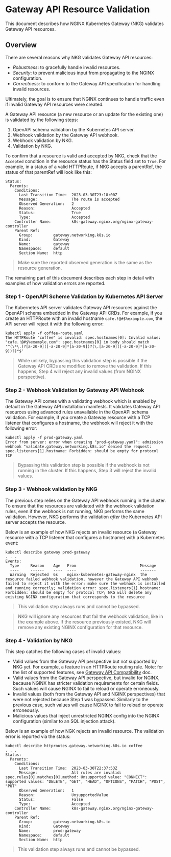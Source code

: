 # Gateway API Resource Validation

This document describes how NGINX Kubernetes Gateway (NKG) validates Gateway API resources.

## Overview

There are several reasons why NKG validates Gateway API resources:

- *Robustness*: to gracefully handle invalid resources.
- *Security*: to prevent malicious input from propagating to the NGINX configuration.
- *Correctness*: to conform to the Gateway API specification for handling invalid resources.

Ultimately, the goal is to ensure that NGINX continues to handle traffic even if invalid Gateway API resources were
created.

A Gateway API resource (a new resource or an update for the existing one) is validated by the following steps:

1. OpenAPI schema validation by the Kubernetes API server.
2. Webhook validation by the Gateway API webhook.
3. Webhook validation by NKG.
4. Validation by NKG.

To confirm that a resource is valid and accepted by NKG, check that the `Accepted` condition in the resource status
has the Status field set to `True`. For example, in a status of a valid HTTPRoute, if NKG accepts a parentRef,
the status of that parentRef will look like this:
```
Status:
  Parents:
    Conditions:
      Last Transition Time:  2023-03-30T23:18:00Z
      Message:               The route is accepted
      Observed Generation:   2
      Reason:                Accepted
      Status:                True
      Type:                  Accepted
    Controller Name:         k8s-gateway.nginx.org/nginx-gateway-controller
    Parent Ref:
      Group:         gateway.networking.k8s.io
      Kind:          Gateway
      Name:          gateway
      Namespace:     default
      Section Name:  http
```

> Make sure the reported observed generation is the same as the resource generation.

The remaining part of this document describes each step in detail with examples of how validation errors are reported.

### Step 1 - OpenAPI Scheme Validation by Kubernetes API Server

The Kubernetes API server validates Gateway API resources against the OpenAPI schema embedded in the Gateway API CRDs.
For example, if you create an HTTPRoute with an invalid hostname `cafe.!@#$%example.com`, the API server will reject it
with the following error:

```
kubectl apply -f coffee-route.yaml 
The HTTPRoute "coffee" is invalid: spec.hostnames[0]: Invalid value: "cafe.!@#$%example.com": spec.hostnames[0] in body should match '^(\*\.)?[a-z0-9]([-a-z0-9]*[a-z0-9])?(\.[a-z0-9]([-a-z0-9]*[a-z0-9])?)*$'
```

> While unlikely, bypassing this validation step is possible if the Gateway API CRDs are modified to remove the validation.
> If this happens, Step 4 will reject any invalid values (from NGINX perspective).

### Step 2 - Webhook Validation by Gateway API Webhook

The Gateway API comes with a validating webhook which is enabled by default in the Gateway API installation manifests.
It validates Gateway API resources using advanced rules unavailable in the OpenAPI schema validation. For example, if
you create a Gateway resource with a TCP listener that configures a hostname, the webhook will reject it with the
following error:

```
kubectl apply -f prod-gateway.yaml 
Error from server: error when creating "prod-gateway.yaml": admission webhook "validate.gateway.networking.k8s.io" denied the request: spec.listeners[1].hostname: Forbidden: should be empty for protocol TCP
```

> Bypassing this validation step is possible if the webhook is not running in the cluster.
> If this happens, Step 3 will reject the invalid values.

### Step 3 - Webhook validation by NKG

The previous step relies on the Gateway API webhook running in the cluster. To ensure that the resources are validated
with the webhook validation rules, even if the webhook is not running, NKG performs the same validation. However, NKG
performs the validation *after* the Kubernetes API server accepts the resource.

Below is an example of how NKG rejects an invalid resource (a Gateway resource with a TCP listener that configures a
hostname) with a Kubernetes event:

```
kubectl describe gateway prod-gateway
. . .
Events:
  Type     Reason    Age   From                            Message
  ----     ------    ----  ----                            -------
  Warning  Rejected  6s    nginx-kubernetes-gateway-nginx  the resource failed webhook validation, however the Gateway API webhook failed to reject it with the error; make sure the webhook is installed and running correctly; validation error: spec.listeners[1].hostname: Forbidden: should be empty for protocol TCP; NKG will delete any existing NGINX configuration that corresponds to the resource
```

> This validation step always runs and cannot be bypassed.

> NKG will ignore any resources that fail the webhook validation, like in the example above.
> If the resource previously existed, NKG will remove any existing NGINX configuration for that resource.

### Step 4 - Validation by NKG

This step catches the following cases of invalid values:

* Valid values from the Gateway API perspective but not supported by NKG yet. For example, a feature in an
  HTTPRoute routing rule. Note: for the list of supported features,
  see [Gateway API Compatibility](gateway-api-compatibility.md) doc.
* Valid values from the Gateway API perspective, but invalid for NGINX, because NGINX has stricter validation
  requirements for certain fields. Such values will cause NGINX to fail to reload or operate erroneously.
* Invalid values (both from the Gateway API and NGINX perspectives) that were not rejected because Step 1 was bypassed.
  Similarly to the previous case, such values will cause NGINX to fail to reload or operate erroneously.
* Malicious values that inject unrestricted NGINX config into the NGINX configuration (similar to an SQL injection
  attack).

Below is an example of how NGK rejects an invalid resource. The validation error is reported via the status:

```
kubectl describe httproutes.gateway.networking.k8s.io coffee
. . .
Status:
  Parents:
    Conditions:
      Last Transition Time:  2023-03-30T22:37:53Z
      Message:               All rules are invalid: spec.rules[0].matches[0].method: Unsupported value: "CONNECT": supported values: "DELETE", "GET", "HEAD", "OPTIONS", "PATCH", "POST", "PUT"
      Observed Generation:   1
      Reason:                UnsupportedValue
      Status:                False
      Type:                  Accepted
    Controller Name:         k8s-gateway.nginx.org/nginx-gateway-controller
    Parent Ref:
      Group:         gateway.networking.k8s.io
      Kind:          Gateway
      Name:          prod-gateway
      Namespace:     default
      Section Name:  http
```

> This validation step always runs and cannot be bypassed.
